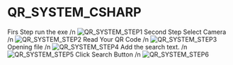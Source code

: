 # QR_SYSTEM_CSHARP

Firs Step run the exe /n
![QR_SYSTEM_STEP1](https://github.com/nacibaran/QR_SYSTEM_CSHARP/assets/101458424/c5559ca1-573a-4355-8c48-deae185e3e43)
Second Step Select Camera /n
![QR_SYSTEM_STEP2](https://github.com/nacibaran/QR_SYSTEM_CSHARP/assets/101458424/5f333787-223e-4e8a-abef-d917937da9f9)
Read Your QR Code /n
![QR_SYSTEM_STEP3](https://github.com/nacibaran/QR_SYSTEM_CSHARP/assets/101458424/a7a43827-9f19-4361-a579-6580fd19b69b)
Opening file /n
![QR_SYSTEM_STEP4](https://github.com/nacibaran/QR_SYSTEM_CSHARP/assets/101458424/5d6e2a26-fccc-412f-b0e6-d246596f4670)
Add the search text.  /n 
![QR_SYSTEM_STEP5](https://github.com/nacibaran/QR_SYSTEM_CSHARP/assets/101458424/485ee893-14c5-400c-836b-f0ef90f630d9)
Click Search Button  /n
![QR_SYSTEM_STEP6](https://github.com/nacibaran/QR_SYSTEM_CSHARP/assets/101458424/b576e2d2-af8d-4fc8-a752-3654e1dbb707) 
